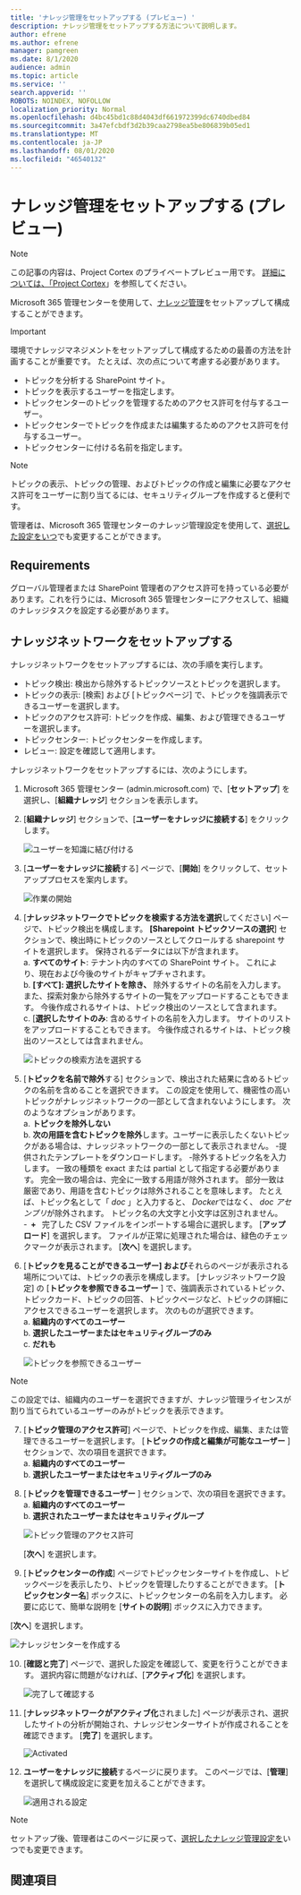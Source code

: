 ```yaml
---
title: 'ナレッジ管理をセットアップする (プレビュー) '
description: ナレッジ管理をセットアップする方法について説明します。
author: efrene
ms.author: efrene
manager: pamgreen
ms.date: 8/1/2020
audience: admin
ms.topic: article
ms.service: ''
search.appverid: ''
ROBOTS: NOINDEX, NOFOLLOW
localization_priority: Normal
ms.openlocfilehash: d4bc45bd1c88d4043df661972399dc6740dbed84
ms.sourcegitcommit: 3a47efcbdf3d2b39caa2798ea5be806839b05ed1
ms.translationtype: MT
ms.contentlocale: ja-JP
ms.lasthandoff: 08/01/2020
ms.locfileid: "46540132"
---
```

# <a name="set-up-knowledge-management-preview"></a>ナレッジ管理をセットアップする (プレビュー)

> [!Note] 
> この記事の内容は、Project Cortex のプライベートプレビュー用です。 [詳細については、「Project Cortex](https://aka.ms/projectcortex)」を参照してください。

Microsoft 365 管理センターを使用して、[ナレッジ管理](knowledge-management-overview.md)をセットアップして構成することができます。 

> [!Important]
> 環境でナレッジマネジメントをセットアップして構成するための最善の方法を計画することが重要です。 たとえば、次の点について考慮する必要があります。
- トピックを分析する SharePoint サイト。
- トピックを表示するユーザーを指定します。
- トピックセンターのトピックを管理するためのアクセス許可を付与するユーザー。
- トピックセンターでトピックを作成または編集するためのアクセス許可を付与するユーザー。
- トピックセンターに付ける名前を指定します。

> [!Note]
> トピックの表示、トピックの管理、およびトピックの作成と編集に必要なアクセス許可をユーザーに割り当てるには、セキュリティグループを作成すると便利です。

管理者は、Microsoft 365 管理センターのナレッジ管理設定を使用して、[選択した設定をいつ](manage-knowledge-network.md)でも変更することができます。

## <a name="requirements"></a>Requirements 
グローバル管理者または SharePoint 管理者のアクセス許可を持っている必要があります。これを行うには、Microsoft 365 管理センターにアクセスして、組織のナレッジタスクを設定する必要があります。

## <a name="set-up-your-knowledge-network"></a>ナレッジネットワークをセットアップする

ナレッジネットワークをセットアップするには、次の手順を実行します。

- トピック検出: 検出から除外するトピックソースとトピックを選択します。
- トピックの表示: [検索] および [トピックページ] で、トピックを強調表示できるユーザーを選択します。
- トピックのアクセス許可: トピックを作成、編集、および管理できるユーザーを選択します。
- トピックセンター: トピックセンターを作成します。
- レビュー: 設定を確認して適用します。

ナレッジネットワークをセットアップするには、次のようにします。

1. Microsoft 365 管理センター (admin.microsoft.com) で、[**セットアップ**] を選択し、[**組織ナレッジ**] セクションを表示します。
2. [**組織ナレッジ**] セクションで、[**ユーザーをナレッジに接続する**] をクリックします。<br/>

    ![ユーザーを知識に結び付ける](../media/content-understanding/admin-org-knowledge-options.png) </br>

3. [**ユーザーをナレッジに接続**する] ページで、[**開始**] をクリックして、セットアッププロセスを案内します。<br/>

    ![作業の開始](../media/content-understanding/k-get-started.png) </br>

4. [**ナレッジネットワークでトピックを検索する方法を選択**してください] ページで、トピック検出を構成します。 **[Sharepoint トピックソースの選択**] セクションで、検出時にトピックのソースとしてクロールする sharepoint サイトを選択します。 保持されるデータには以下が含まれます。</br>
    a. **すべてのサイト**: テナント内のすべての SharePoint サイト。 これにより、現在および今後のサイトがキャプチャされます。</br>
    b. **[すべて]: 選択したサイトを除き、** 除外するサイトの名前を入力します。  また、探索対象から除外するサイトの一覧をアップロードすることもできます。 今後作成されるサイトは、トピック検出のソースとして含まれます。 </br>
    c.  [**選択したサイトのみ**: 含めるサイトの名前を入力します。 サイトのリストをアップロードすることもできます。 今後作成されるサイトは、トピック検出のソースとしては含まれません。 </br>

    ![トピックの検索方法を選択する](../media/content-understanding/ksetup1.png) </br>
   
5. [**トピックを名前で除外**する] セクションで、検出された結果に含めるトピックの名前を含めることを選択できます。 この設定を使用して、機密性の高いトピックがナレッジネットワークの一部として含まれないようにします。 次のようなオプションがあります。</br>
    a. **トピックを除外しない** </br>
    b. **次の用語を含むトピックを除外**します。ユーザーに表示したくないトピックがある場合は、ナレッジネットワークの一部として表示されません。
   -提供されたテンプレートをダウンロードします。
   -除外するトピック名を入力します。 一致の種類を exact または partial として指定する必要があります。 完全一致の場合は、完全に一致する用語が除外されます。 部分一致は厳密であり、用語を含むトピックは除外されることを意味します。 たとえば、トピック名として「 *doc* 」と入力すると、 *Docker*ではなく、 *doc アセンブリ*が除外されます。 トピック名の大文字と小文字は区別されません。  
        -  **+**   完了した CSV ファイルをインポートする場合に選択します。 [**アップロード**] を選択します。 ファイルが正常に処理された場合は、緑色のチェックマークが表示されます。 [**次へ**] を選択します。</br>


6. [**トピックを見ることができるユーザー] および**それらのページが表示される場所については、トピックの表示を構成します。 [ナレッジネットワーク設定] の [**トピックを参照できるユーザー** ] で、強調表示されているトピック、トピックカード、トピックの回答、トピックページなど、トピックの詳細にアクセスできるユーザーを選択します。 次のものが選択できます。</br>
    a. **組織内のすべてのユーザー**</br>
    b. **選択したユーザーまたはセキュリティグループのみ**</br>
    c.  **だれも**</br>

    ![トピックを参照できるユーザー](../media/content-understanding/ksetup2.png) </br> 

 > [!Note] 
 > この設定では、組織内のユーザーを選択できますが、ナレッジ管理ライセンスが割り当てられているユーザーのみがトピックを表示できます。 

7. [**トピック管理のアクセス許可**] ページで、トピックを作成、編集、または管理できるユーザーを選択します。 [**トピックの作成と編集が可能なユーザー** ] セクションで、次の項目を選択できます。</br>
    a. **組織内のすべてのユーザー**</br>
    b. **選択したユーザーまたはセキュリティグループのみ**</br>
8. [**トピックを管理できるユーザー** ] セクションで、次の項目を選択できます。</br>
    a. **組織内のすべてのユーザー**</br>
    b. **選択されたユーザーまたはセキュリティグループ**</br>

    ![トピック管理のアクセス許可](../media/content-understanding/ksetup3.png) </br>

    [**次へ**] を選択します。</br>
9. [**トピックセンターの作成**] ページでトピックセンターサイトを作成し、トピックページを表示したり、トピックを管理したりすることができます。  [**トピックセンター名**] ボックスに、トピックセンターの名前を入力します。 必要に応じて、簡単な説明を [**サイトの説明**] ボックスに入力できます。 </br>

[**次へ**] を選択します。</br>

   ![ナレッジセンターを作成する](../media/content-understanding/ksetup4.png) </br> 

10. [**確認と完了**] ページで、選択した設定を確認して、変更を行うことができます。 選択内容に問題がなければ、[**アクティブ化**] を選択します。

    ![完了して確認する](../media/content-understanding/ksetup5.png) </br> 

11. [**ナレッジネットワークがアクティブ化**されました] ページが表示され、選択したサイトの分析が開始され、ナレッジセンターサイトが作成されることを確認できます。 [**完了**] を選択します。</br>

    ![Activated](../media/content-understanding/ksetup6.png) </br> 

12. **ユーザーをナレッジに接続**するページに戻ります。 このページでは、[**管理**] を選択して構成設定に変更を加えることができます。 

    ![適用される設定](../media/content-understanding/ksetup7.png) </br>   

> [!Note]
> セットアップ後、管理者はこのページに戻って、[選択したナレッジ管理設定を](manage-knowledge-network.md)いつでも変更できます。


## <a name="see-also"></a>関連項目



  






